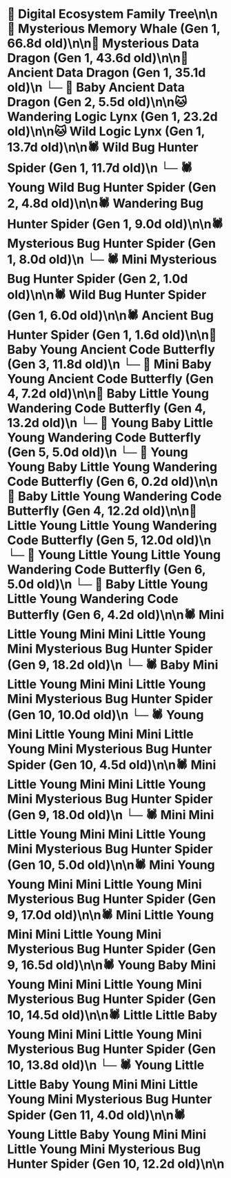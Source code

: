 # 🌳 Digital Ecosystem Family Tree\n\n🐋 Mysterious Memory Whale (Gen 1, 66.8d old)\n\n🐉 Mysterious Data Dragon (Gen 1, 43.6d old)\n\n🐉 Ancient Data Dragon (Gen 1, 35.1d old)\n  └─ 🐉 Baby Ancient Data Dragon (Gen 2, 5.5d old)\n\n🐱 Wandering Logic Lynx (Gen 1, 23.2d old)\n\n🐱 Wild Logic Lynx (Gen 1, 13.7d old)\n\n🕷️ Wild Bug Hunter Spider (Gen 1, 11.7d old)\n  └─ 🕷️ Young Wild Bug Hunter Spider (Gen 2, 4.8d old)\n\n🕷️ Wandering Bug Hunter Spider (Gen 1, 9.0d old)\n\n🕷️ Mysterious Bug Hunter Spider (Gen 1, 8.0d old)\n  └─ 🕷️ Mini Mysterious Bug Hunter Spider (Gen 2, 1.0d old)\n\n🕷️ Wild Bug Hunter Spider (Gen 1, 6.0d old)\n\n🕷️ Ancient Bug Hunter Spider (Gen 1, 1.6d old)\n\n🦋 Baby Young Ancient Code Butterfly (Gen 3, 11.8d old)\n  └─ 🦋 Mini Baby Young Ancient Code Butterfly (Gen 4, 7.2d old)\n\n🦋 Baby Little Young Wandering Code Butterfly (Gen 4, 13.2d old)\n  └─ 🦋 Young Baby Little Young Wandering Code Butterfly (Gen 5, 5.0d old)\n    └─ 🦋 Young Young Baby Little Young Wandering Code Butterfly (Gen 6, 0.2d old)\n\n🦋 Baby Little Young Wandering Code Butterfly (Gen 4, 12.2d old)\n\n🦋 Little Young Little Young Wandering Code Butterfly (Gen 5, 12.0d old)\n  └─ 🦋 Young Little Young Little Young Wandering Code Butterfly (Gen 6, 5.0d old)\n  └─ 🦋 Baby Little Young Little Young Wandering Code Butterfly (Gen 6, 4.2d old)\n\n🕷️ Mini Little Young Mini Mini Little Young Mini Mysterious Bug Hunter Spider (Gen 9, 18.2d old)\n  └─ 🕷️ Baby Mini Little Young Mini Mini Little Young Mini Mysterious Bug Hunter Spider (Gen 10, 10.0d old)\n  └─ 🕷️ Young Mini Little Young Mini Mini Little Young Mini Mysterious Bug Hunter Spider (Gen 10, 4.5d old)\n\n🕷️ Mini Little Young Mini Mini Little Young Mini Mysterious Bug Hunter Spider (Gen 9, 18.0d old)\n  └─ 🕷️ Mini Mini Little Young Mini Mini Little Young Mini Mysterious Bug Hunter Spider (Gen 10, 5.0d old)\n\n🕷️ Mini Young Young Mini Mini Little Young Mini Mysterious Bug Hunter Spider (Gen 9, 17.0d old)\n\n🕷️ Mini Little Young Mini Mini Little Young Mini Mysterious Bug Hunter Spider (Gen 9, 16.5d old)\n\n🕷️ Young Baby Mini Young Mini Mini Little Young Mini Mysterious Bug Hunter Spider (Gen 10, 14.5d old)\n\n🕷️ Little Little Baby Young Mini Mini Little Young Mini Mysterious Bug Hunter Spider (Gen 10, 13.8d old)\n  └─ 🕷️ Young Little Little Baby Young Mini Mini Little Young Mini Mysterious Bug Hunter Spider (Gen 11, 4.0d old)\n\n🕷️ Young Little Baby Young Mini Mini Little Young Mini Mysterious Bug Hunter Spider (Gen 10, 12.2d old)\n\n